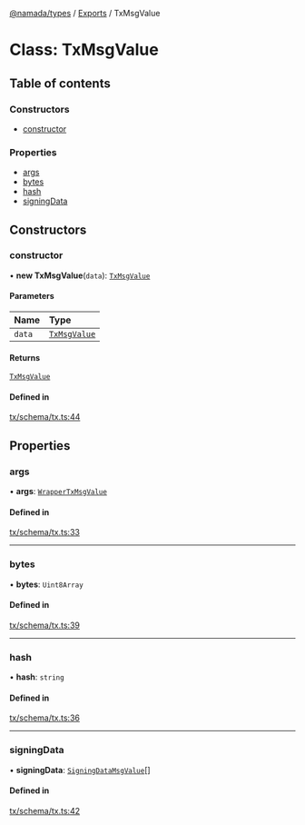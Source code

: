 [@namada/types](../README.md) / [Exports](../modules.md) / TxMsgValue

# Class: TxMsgValue

## Table of contents

### Constructors

- [constructor](TxMsgValue.md#constructor)

### Properties

- [args](TxMsgValue.md#args)
- [bytes](TxMsgValue.md#bytes)
- [hash](TxMsgValue.md#hash)
- [signingData](TxMsgValue.md#signingdata)

## Constructors

### constructor

• **new TxMsgValue**(`data`): [`TxMsgValue`](TxMsgValue.md)

#### Parameters

| Name | Type |
| :------ | :------ |
| `data` | [`TxMsgValue`](TxMsgValue.md) |

#### Returns

[`TxMsgValue`](TxMsgValue.md)

#### Defined in

[tx/schema/tx.ts:44](https://github.com/anoma/namada-interface/blob/fed376fb8f8e78431a4124d1835f659952e931ac/packages/types/src/tx/schema/tx.ts#L44)

## Properties

### args

• **args**: [`WrapperTxMsgValue`](WrapperTxMsgValue.md)

#### Defined in

[tx/schema/tx.ts:33](https://github.com/anoma/namada-interface/blob/fed376fb8f8e78431a4124d1835f659952e931ac/packages/types/src/tx/schema/tx.ts#L33)

___

### bytes

• **bytes**: `Uint8Array`

#### Defined in

[tx/schema/tx.ts:39](https://github.com/anoma/namada-interface/blob/fed376fb8f8e78431a4124d1835f659952e931ac/packages/types/src/tx/schema/tx.ts#L39)

___

### hash

• **hash**: `string`

#### Defined in

[tx/schema/tx.ts:36](https://github.com/anoma/namada-interface/blob/fed376fb8f8e78431a4124d1835f659952e931ac/packages/types/src/tx/schema/tx.ts#L36)

___

### signingData

• **signingData**: [`SigningDataMsgValue`](SigningDataMsgValue.md)[]

#### Defined in

[tx/schema/tx.ts:42](https://github.com/anoma/namada-interface/blob/fed376fb8f8e78431a4124d1835f659952e931ac/packages/types/src/tx/schema/tx.ts#L42)
